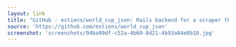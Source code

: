 ```yaml
---
layout: link
title: "GitHub - estiens/world_cup_json: Rails backend for a scraper that outputs World Cup data as JSON"
source: 'https://github.com/estiens/world_cup_json'
screenshot: 'screenshots/94ba99df-c52a-4b60-8d21-4b93a84e0b18.jpg'
---
```


